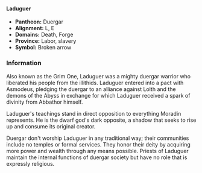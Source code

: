 #### Laduguer
- **Pantheon:** Duergar
- **Alignment:** L, E
- **Domains:** Death, Forge
- **Province:** Labor, slavery
- **Symbol:** Broken arrow
### Information

Also known as the Grim One, Laduguer was a mighty duergar warrior who liberated his people from the illithids. Laduguer entered into a pact with Asmodeus, pledging the duergar to an alliance against Lolth and the demons of the Abyss in exchange for which Laduguer received a spark of divinity from Abbathor himself.

Laduguer's teachings stand in direct opposition to everything Moradin represents. He is the dwarf god's dark opposite, a shadow that seeks to rise up and consume its original creator.

Duergar don't worship Laduguer in any traditional way; their communities include no temples or formal services. They honor their deity by acquiring more power and wealth through any means possible. Priests of Laduguer maintain the internal functions of duergar society but have no role that is expressly religious.